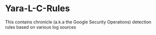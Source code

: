 # Yara-L-C-Rules
This contains chronicle (a.k.a the Google Security Operations) detection rules based on various log sources 
